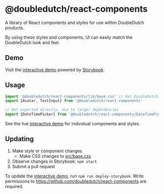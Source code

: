 # @doubledutch/react-components

A library of React components and styles for use within DoubleDutch products.

By using these styles and components, UI can easily match the DoubleDutch look and feel.

## Demo

Visit the [interactive demo][interactive-demo] powered by
[Storybook](https://storybook.js.org/).

## Usage

```javascript
import '@doubledutch/react-components/lib/base.css' // Get DoubleDutch standard CSS.
import {Avatar, TextInput} from '@doubledutch/react-components'

// Not exported directly, due to larger dependencies
import {DateTimePicker} from '@doubledutch/react-components/DateTimePicker'
```

See the live [interactive demo][interactive-demo] for individual components and styles.

## Updating

1. Make style or component changes
   - Make CSS changes to [src/base.css](./src/base.css)
2. Observe changes in Storybook: `npm start`   
3. Submit a pull request

To update the [interactive demo][interactive-demo], run `npm run deploy-storybook`. Write permissions
to https://github.com/doubledutch/react-components are required.

[interactive-demo]: https://doubledutch.github.io/react-components
